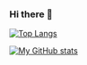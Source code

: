 ### Hi there 👋

[![Top Langs](https://github-readme-stats.vercel.app/api/top-langs/?username=Amelia1110&layout=donut&theme=radical)](https://github.com/Amelia1110/github-readme-stats)

[![My GitHub stats](https://github-readme-stats.vercel.app/api?username=Amelia1110&hide_rank=true&theme=radical)](https://github.com/Amelia1110/github-readme-stats)

<!--
**Amelia1110/Amelia1110** is a ✨ _special_ ✨ repository because its `README.md` (this file) appears on your GitHub profile.

Here are some ideas to get you started:

- 🔭 I’m currently working on ...
- 🌱 I’m currently learning ...
- 👯 I’m looking to collaborate on ...
- 🤔 I’m looking for help with ...
- 💬 Ask me about ...
- 📫 How to reach me: ...
- 😄 Pronouns: ...
- ⚡ Fun fact: ...
-->
